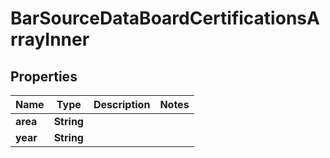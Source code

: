 

# BarSourceDataBoardCertificationsArrayInner


## Properties

| Name | Type | Description | Notes |
|------------ | ------------- | ------------- | -------------|
|**area** | **String** |  |  |
|**year** | **String** |  |  |



